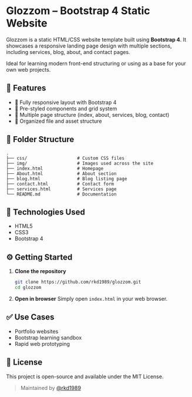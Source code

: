 # Glozzom – Bootstrap 4 Static Website

Glozzom is a static HTML/CSS website template built using **Bootstrap 4**. It showcases a responsive landing page design with multiple sections, including services, blog, about, and contact pages.

Ideal for learning modern front-end structuring or using as a base for your own web projects.

## 🚀 Features

- 📐 Fully responsive layout with Bootstrap 4
- 🎨 Pre-styled components and grid system
- 🧩 Multiple page structure (index, about, services, blog, contact)
- 📁 Organized file and asset structure

## 📁 Folder Structure

```
.
├── css/                   # Custom CSS files
├── img/                   # Images used across the site
├── index.html             # Homepage
├── About.html             # About section
├── blog.html              # Blog listing page
├── contact.html           # Contact form
├── services.html          # Services page
└── README.md              # Documentation
```

## 🧰 Technologies Used

- HTML5
- CSS3
- Bootstrap 4

## ⚙️ Getting Started

1. **Clone the repository**
   ```bash
   git clone https://github.com/rkd1989/glozzom.git
   cd glozzom
   ```

2. **Open in browser**
   Simply open `index.html` in your web browser.

## ✅ Use Cases

- Portfolio websites
- Bootstrap learning sandbox
- Rapid web prototyping

## 📄 License

This project is open-source and available under the MIT License.

> Maintained by [@rkd1989](https://github.com/rkd1989)
